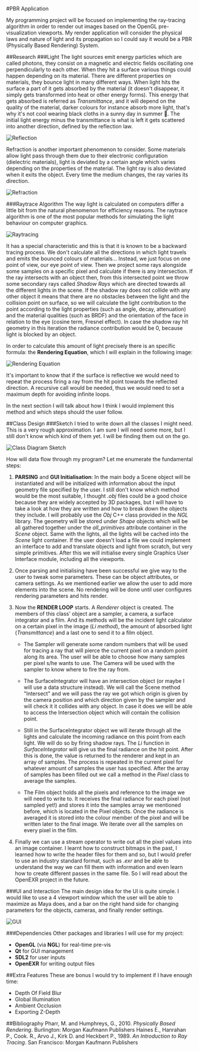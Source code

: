 #PBR Application

My programming project will be focused on implementing the ray-tracing algorithm in order to render out images based on the OpenGL pre-visualization viewports. My render application will consider the physical laws and nature of light and its propagation so I could say it would be a PBR (Physically Based Rendering) System.

##Research
###Light
The light sources emit energy particles which are called photons, they consist on a magnetic and electric fields oscillating one perpendicularly to each other. When they hit a surface various things could happen depending on its material. There are different properties on materials, they bounce light in many different ways. When light hits the surface a part of it gets absorbed by the material (it doesn't disappear, it simply gets transformed into heat or other energy forms). This energy that gets absorbed is referred as *Transmittance*, and it will depend on the quality of the material, darker colours for instance absorb more light, that's why it's not cool wearing black cloths in a sunny day in summer :no_good:. The initial light energy minus the transmittance is what is left it gets scattered into another direction, defined by the reflection law.

![Reflection](img/reflection.png)

Refraction is another important phenomenon to consider. Some materials allow light pass through them due to their electronic configuration (dielectric materials), light is deviated by a certain angle which varies depending on the properties of the material. The light ray is also deviated when it exits the object. Every time the medium changes, the ray varies its direction.

![Refraction](img/refraction.png)

###Raytrace Algorithm
The way light is calculated on computers differ a little bit from the natural phenomenon for efficiency reasons. The raytrace algorithm is one of the most popular methods for simulating the light behaviour on computer graphics. 

![Raytracing](img/raytracing.png)

It has a special characteristic and this is that it is known to be a backward tracing process. We don't calculate all the directions in which light travels and emits the bounced colours of materials... Instead, we just focus on one point of view, our eye point of view. Then we project some rays alongside some samples on a specific pixel and calculate if there is any intersection. If the ray intersects with an object then, from this intersected point we throw some secondary rays called *Shadow Rays* which are directed towards all the different lights in the scene. If the shadow ray does not collide with any other object it means that there are no obstacles between the light and the collision point on surface, so we will calculate the light contribution to the point according to the light properties (such as angle, decay, attenuation) and the material qualities (such as BRDF) and the orientation of the face in relation to the eye (cosine term, Fresnel effect). In case the shadow ray hit geometry in this iteration the radiance contribution would be 0, because light is blocked by an object.

In order to calculate this amount of light precisely there is an specific formula: the **Rendering Equation**, which I will explain in the following image:

![Rendering Equation](img/rendering_equation.png)

It's important to know that if the surface is reflective we would need to repeat the process firing a ray from the hit point towards the reflected direction. A recursive call would be needed, thus we would need to set a maximum depth for avoiding infinite loops.

In the next section I will talk about how I think I would implement this method and which steps should the user follow.

##Class Design
###Sketch
I tried to write down all the classes I might need. This is a very rough approximation. I am sure I will need some more, but I still don't know which kind of them yet. I will be finding them out on the go.

![Class Diagram Sketch](img/class_diagram_sketch.png)

How will data flow through my program? Let me enumerate the fundamental steps:

1. **PARSING** and **GUI Initialisation**: In the main body a Scene object will be instantiated and will be initialized with information about the input geometry file specified by the user. I still don't know which method would be the most suitable, I thought *.obj* files could be a good choice because they are widely accepted by 3D packages, but I will have to take a look at how they are written and how to break down the objects they include. I will probably use the *Obj* C++ class provided in the *NGL* library. The geometry will be stored under *Shape* objects which will be all gathered together under the *all_primitives* attribute container in the *Scene* object. Same with the lights, all the lights will be cached into the *Scene* light container. If the user doesn't load a file we could implement an interface to add and translate objects and light from scratch, but very simple primitives. After this we will initialise every single Graphics User Interface module, including all the viewports.

2. Once parsing and initialising have been successful we give way to the user to tweak some parameters. These can be object attributes, or camera settings. As we mentioned earlier we allow the user to add more elements into the scene. No rendering will be done until user configures rendering parameters and hits render.

3. Now the **RENDER LOOP** starts. A *Renderer* object is created. The members of this class' object are a sampler, a camera, a surface integrator and a film. And its methods will be the incident light calculator on a certain pixel in the image (*Li method*), the amount of absorbed light (*Transmittance*) and a last one to send it to a film object.

   * The Sampler will generate some random numbers that will be used for tracing a ray that will pierce the current pixel on a random point along its area. The user will be able to choose how many samples per pixel s/he wants to use. The Camera will be used with the sampler to know where to fire the ray from.

   * The SurfaceIntegrator will have an intersection object (or maybe I will use a data structure instead). We will call the Scene method "Intersect" and we will pass the ray we got which origin is given by the camera position and which direction given by the sampler and will check it it collides with any object. In case it does we will be able to access the Intersection object which will contain the collision point.

   * Still in the SurfaceIntegrator object we will iterate through all the lights and calculate the incoming radiance on this point from each light. We will do so by firing shadow rays. The *Li* function in *SurfaceIntegrator* will give us the final radiance on the hit point. After this is done, the value is returned to the renderer and kept in an array of samples. The process is repeated in the current pixel for whatever amount of samples the user has specified. After the array of samples has been filled out we call a method in the *Pixel* class to average the samples.

   * The Film object holds all the pixels and reference to the image we will need to write to. It receives the final radiance for each pixel (not sampled yet!) and stores it into the samples array we mentioned before, which is located in the Pixel objects. Once the radiance is averaged it is stored into the colour member of the pixel and will be written later to the final image. We iterate over all the samples on every pixel in the film.


4. Finally we can use a stream operator to write out all the pixel values into an image container. I learnt how to construct bitmaps in the past, I learned how to write the header files for them and so, but I would prefer to use an industry standard format, such as *.exr* and be able to understand the way we can fill them with information and even learn how to create different passes in the same file. So I will read about the OpenEXR project in the future.

###UI and Interaction
The main design idea for the UI is quite simple. I would like to use a 4 viewport window which the user will be able to maximize as Maya does, and a bar on the right hand side for changing parameters for the objects, cameras, and finally render settings.

![GUI](img/UI.png)

###Dependencies
Other packages and libraries I will use for my project:
* **OpenGL** (via **NGL**) for real-time pre-vis
* **Qt** for GUI management
* **SDL2** for user inputs
* **OpenEXR** for writing output files

##Extra Features
These are bonus I would try to implement if I have enough time:
* Depth Of Field Blur
* Global Illumination
* Ambient Occlusion
* Exporting Z-Depth

##Bibliography
Pharr, M. and Humphreys, G., 2010. *Physically Based Rendering*. Burlington: Morgan Kaufmann Publishers
Haines E., Hanrahan P., Cook. R., Arvo J., Kirk D. and Heckbert P., 1989. *An Introduction to Ray Tracing*. San Francisco: Morgan Kaufmann Publishers